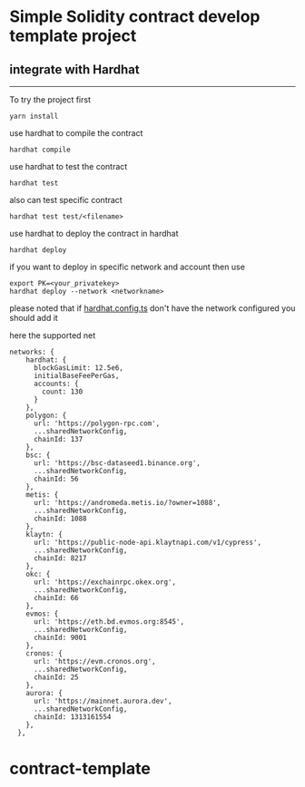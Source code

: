 # Simple Solidity contract develop template project

## integrate with Hardhat

---
To try the project first

````
yarn install
````

use hardhat to compile the contract

```
hardhat compile
```

use hardhat to test the contract

```angular2html
hardhat test
```

also can test specific contract

```angular2html
hardhat test test/<filename>
```

use hardhat to deploy the contract in hardhat

```angular2html
hardhat deploy
```

if you want to deploy in specific network and account then use

```angular2html
export PK=<your_privatekey>
hardhat deploy --network <networkname>
```

please noted that if [hardhat.config.ts](hardhat.config.ts) don't have the network configured you should add it

here the supported net

```
networks: {
    hardhat: {
      blockGasLimit: 12.5e6,
      initialBaseFeePerGas,
      accounts: {
        count: 130
      }
    },
    polygon: {
      url: 'https://polygon-rpc.com',
      ...sharedNetworkConfig,
      chainId: 137
    },
    bsc: {
      url: 'https://bsc-dataseed1.binance.org',
      ...sharedNetworkConfig,
      chainId: 56
    },
    metis: {
      url: 'https://andromeda.metis.io/?owner=1088',
      ...sharedNetworkConfig,
      chainId: 1088
    },
    klaytn: {
      url: 'https://public-node-api.klaytnapi.com/v1/cypress',
      ...sharedNetworkConfig,
      chainId: 8217
    },
    okc: {
      url: 'https://exchainrpc.okex.org',
      ...sharedNetworkConfig,
      chainId: 66
    },
    evmos: {
      url: 'https://eth.bd.evmos.org:8545',
      ...sharedNetworkConfig,
      chainId: 9001
    },
    cronos: {
      url: 'https://evm.cronos.org',
      ...sharedNetworkConfig,
      chainId: 25
    },
    aurora: {
      url: 'https://mainnet.aurora.dev',
      ...sharedNetworkConfig,
      chainId: 1313161554
    },
  },
```

# contract-template

